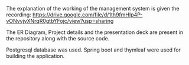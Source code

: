 The explanation of the working of the management system is given the recording: https://drive.google.com/file/d/1th9fmHIp4P-vONvvjyXNrqR0gtbYFojc/view?usp=sharing

The ER Diagram, Project details and the presentation deck are present in the repository along with the source code.

Postgresql database was used. 
Spring boot and thymleaf were used for building the application.
